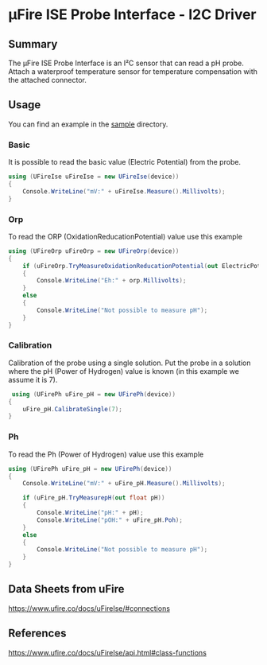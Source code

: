 ﻿# μFire ISE Probe Interface - I2C Driver

## Summary

The μFire ISE Probe Interface is an I²C sensor that can read a pH probe. Attach a waterproof temperature sensor for temperature compensation with the attached connector.

## Usage

You can find an example in the [sample](./samples/uFireIse.Sample.cs) directory. 


### Basic
It is possible to read the basic value (Electric Potential) from the probe.
   
```csharp
using (UFireIse uFireIse = new UFireIse(device))
{
    Console.WriteLine("mV:" + uFireIse.Measure().Millivolts);
}
```

### Orp 
To read the ORP (OxidationReducationPotential) value use this example
   
```csharp
using (UFireOrp uFireOrp = new UFireOrp(device))
{
	if (uFireOrp.TryMeasureOxidationReducationPotential(out ElectricPotential orp))
	{
	    Console.WriteLine("Eh:" + orp.Millivolts);
	}
	else
	{
		Console.WriteLine("Not possible to measure pH");
	}
}
```

### Calibration 
Calibration of the probe using a single solution. 
Put the probe in a solution where the pH (Power of Hydrogen) value is known (in this example we assume it is 7).
   
```csharp
 using (UFirePh uFire_pH = new UFirePh(device))
{
    uFire_pH.CalibrateSingle(7);
}
```

### Ph 
To read the Ph (Power of Hydrogen) value use this example
   
```csharp
using (UFirePh uFire_pH = new UFirePh(device))
{
	Console.WriteLine("mV:" + uFire_pH.Measure().Millivolts);

	if (uFire_pH.TryMeasurepH(out float pH))
	{
		Console.WriteLine("pH:" + pH);
		Console.WriteLine("pOH:" + uFire_pH.Poh);
	}
	else
	{
		Console.WriteLine("Not possible to measure pH");
	}
}
```

## Data Sheets from uFire

https://www.ufire.co/docs/uFireIse/#connections

## References 

https://www.ufire.co/docs/uFireIse/api.html#class-functions

